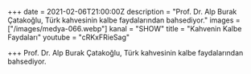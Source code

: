 +++
date = 2021-02-06T21:00:00Z
description = "Prof. Dr. Alp Burak Çatakoğlu, Türk kahvesinin kalbe faydalarından bahsediyor."
images = ["/images/medya-066.webp"]
kanal = "SHOW"
title = "Kahvenin Kalbe Faydaları"
youtube = "cRKxFRieSag"

+++
Prof. Dr. Alp Burak Çatakoğlu, Türk kahvesinin kalbe faydalarından bahsediyor.